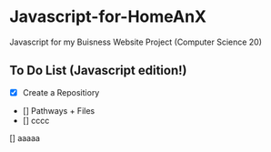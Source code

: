 # Javascript-for-HomeAnX
Javascript for my Buisness Website Project (Computer Science 20)

## To Do List (Javascript edition!)
- [x] Create a Repositiory
-  [] Pathways + Files
-  [] cccc

[] aaaaa
